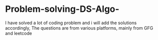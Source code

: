 # Problem-solving-DS-Algo-
I have solved a lot of coding problem and i will add the solutions accordingly, The questions are from various platforms, mainly from GFG and leetcode

